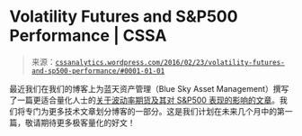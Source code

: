 <!--yml

category: 未分类

date: 2024-05-12 17:45:29

-->

# Volatility Futures and S&P500 Performance | CSSA

> 来源：[`cssanalytics.wordpress.com/2016/02/23/volatility-futures-and-sp500-performance/#0001-01-01`](https://cssanalytics.wordpress.com/2016/02/23/volatility-futures-and-sp500-performance/#0001-01-01)

最近我们在我们的博客上为蓝天资产管理（Blue Sky Asset Management）撰写了一篇更适合量化人士的[关于波动率期货及其对 S&P500 表现的影响的文章](http://www.bsam.com/2016/02/22/volatility-futures-and-sp500-performance/)。我们将专门为更多技术文章划分博客的一部分。这是我们计划在未来几个月中的第一篇，敬请期待更多极客量化的好文！
